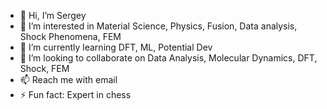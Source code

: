 - 👋 Hi, I’m Sergey
- 👀 I’m interested in Material Science, Physics, Fusion, Data analysis, Shock Phenomena, FEM
- 🌱 I’m currently learning DFT, ML, Potential Dev
- 💞️ I’m looking to collaborate on Data Analysis, Molecular Dynamics, DFT, Shock, FEM
- 📫 Reach me with email
- ⚡ Fun fact: Expert in chess

<!---
sergeygalitskiy-usf/sergeygalitskiy-usf is a ✨ special ✨ repository because its `README.md` (this file) appears on your GitHub profile.
You can click the Preview link to take a look at your changes.
--->
